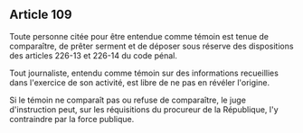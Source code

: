 Article 109
----
Toute personne citée pour être entendue comme témoin est tenue de comparaître,
de prêter serment et de déposer sous réserve des dispositions des articles
226-13 et 226-14 du code pénal.

Tout journaliste, entendu comme témoin sur des informations recueillies dans
l'exercice de son activité, est libre de ne pas en révéler l'origine.

Si le témoin ne comparaît pas ou refuse de comparaître, le juge d'instruction
peut, sur les réquisitions du procureur de la République, l'y contraindre par la
force publique.
